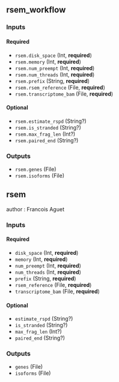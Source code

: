 
## rsem_workflow

### Inputs

#### Required

  * `rsem.disk_space` (Int, **required**)
  * `rsem.memory` (Int, **required**)
  * `rsem.num_preempt` (Int, **required**)
  * `rsem.num_threads` (Int, **required**)
  * `rsem.prefix` (String, **required**)
  * `rsem.rsem_reference` (File, **required**)
  * `rsem.transcriptome_bam` (File, **required**)

#### Optional

  * `rsem.estimate_rspd` (String?)
  * `rsem.is_stranded` (String?)
  * `rsem.max_frag_len` (Int?)
  * `rsem.paired_end` (String?)

### Outputs

  * `rsem.genes` (File)
  * `rsem.isoforms` (File)

## rsem

author
: Francois Aguet

### Inputs

#### Required

  * `disk_space` (Int, **required**)
  * `memory` (Int, **required**)
  * `num_preempt` (Int, **required**)
  * `num_threads` (Int, **required**)
  * `prefix` (String, **required**)
  * `rsem_reference` (File, **required**)
  * `transcriptome_bam` (File, **required**)

#### Optional

  * `estimate_rspd` (String?)
  * `is_stranded` (String?)
  * `max_frag_len` (Int?)
  * `paired_end` (String?)

### Outputs

  * `genes` (File)
  * `isoforms` (File)
